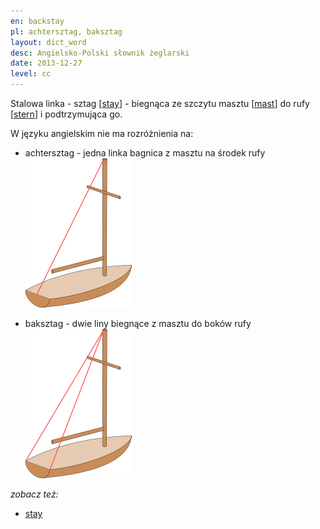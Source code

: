 ```yaml
---
en: backstay 
pl: achtersztag, baksztag
layout: dict_word
desc: Angielsko-Polski słownik żeglarski
date: 2013-12-27
level: cc
---
```


Stalowa linka - sztag [[stay](/dict/yacht-parts/rigging/stay.html)] - biegnąca ze szczytu masztu [[mast](/dict/yacht-parts/sails/mast.html)] 
do rufy [[stern](/dict/yacht-parts/hull/stern.html)] i podtrzymująca go.

W języku angielskim nie ma rozróżnienia na:

* achtersztag - jedna linka bagnica z masztu na środek rufy
![backstay](/img/dict/backstay.png)

* baksztag - dwie liny biegnące z masztu do boków rufy
![running backstay](/img/dict/running_backstay.png)


*zobacz też:*

* [stay](/dict/yacht-parts/rigging/stay.html)
